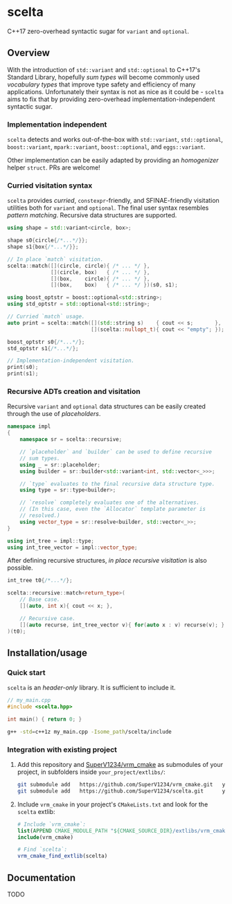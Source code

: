 # scelta

C++17 zero-overhead syntactic sugar for `variant` and `optional`.

## Overview

With the introduction of `std::variant` and `std::optional` to C++17's Standard Library, hopefully *sum types* will become commonly used *vocabulary types* that improve type safety and efficiency of many applications. Unfortunately their syntax is not as nice as it could be - `scelta` aims to fix that by providing zero-overhead implementation-independent syntactic sugar.

### Implementation independent

`scelta` detects and works out-of-the-box with `std::variant`, `std::optional`, `boost::variant`, `mpark::variant`, `boost::optional`, and `eggs::variant`. 

Other implementation can be easily adapted by providing an *homogenizer* helper `struct`. PRs are welcome!

### Curried visitation syntax

`scelta` provides *curried*, `constexpr`-friendly, and SFINAE-friendly visitation utilities both for `variant` and `optional`. The final user syntax resembles *pattern matching*. Recursive data structures are supported.

```cpp
using shape = std::variant<circle, box>;

shape s0{circle{/*...*/}};
shape s1{box{/*...*/}};

// In place `match` visitation.
scelta::match([](circle, circle){ /* ... */ },
              [](circle, box)   { /* ... */ },
              [](box,    circle){ /* ... */ },
              [](box,    box)   { /* ... */ })(s0, s1);
```

```cpp
using boost_optstr = boost::optional<std::string>;
using std_optstr = std::optional<std::string>;

// Curried `match` usage.
auto print = scelta::match([](std::string s)    { cout << s;       },
                           [](scelta::nullopt_t){ cout << "empty"; });  

boost_optstr s0{/*...*/};
std_optstr s1{/*...*/};

// Implementation-independent visitation.
print(s0);
print(s1);
```

### Recursive ADTs creation and visitation

Recursive `variant` and `optional` data structures can be easily created through the use of *placeholders*.

```cpp
namespace impl
{
    namespace sr = scelta::recursive;

    // `placeholder` and `builder` can be used to define recursive 
    // sum types.
    using _ = sr::placeholder;
    using builder = sr::builder<std::variant<int, std::vector<_>>>;

    // `type` evaluates to the final recursive data structure type.
    using type = sr::type<builder>;

    // `resolve` completely evaluates one of the alternatives.
    // (In this case, even the `Allocator` template parameter is 
    // resolved.)
    using vector_type = sr::resolve<builder, std::vector<_>>;
}

using int_tree = impl::type;
using int_tree_vector = impl::vector_type;
```

After defining recursive structures, *in place recursive visitation* is also possible.

```cpp
int_tree t0{/*...*/};

scelta::recursive::match<return_type>(
    // Base case.
    [](auto, int x){ cout << x; },

    // Recursive case.
    [](auto recurse, int_tree_vector v){ for(auto x : v) recurse(v); }
)(t0);
```

## Installation/usage

### Quick start

`scelta` is an *header-only* library. It is sufficient to include it.

```cpp
// my_main.cpp
#include <scelta.hpp>

int main() { return 0; }
```

```bash
g++ -std=c++1z my_main.cpp -Isome_path/scelta/include
```

### Integration with existing project

1. Add this repository and [SuperV1234/vrm_cmake](https://github.com/SuperV1234/vrm_cmake) as submodules of your project, in subfolders inside `your_project/extlibs/`:

    ```bash
    git submodule add   https://github.com/SuperV1234/vrm_cmake.git   your_project/extlibs/vrm_cmake
    git submodule add   https://github.com/SuperV1234/scelta.git      your_project/extlibs/scelta
    ```

2. Include `vrm_cmake` in your project's `CMakeLists.txt` and look for the `scelta` extlib:

    ```cmake
    # Include `vrm_cmake`:
    list(APPEND CMAKE_MODULE_PATH "${CMAKE_SOURCE_DIR}/extlibs/vrm_cmake/cmake/")
    include(vrm_cmake)

    # Find `scelta`:
    vrm_cmake_find_extlib(scelta)
    ```

## Documentation

TODO
